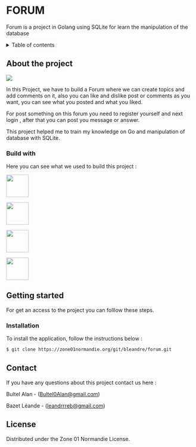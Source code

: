 # FORUM

Forum is a project in Golang using SQLite for learn the manipulation of the database


<details>
<summary> Table of contents</summary>
    <ol>
    <li>
    <a href="#about">About the project</a>
    <ul>
    <li> <a href="#features">Built with</a></li>
    </ul>
    </li>
    <li>
    <a href="#Getting started">Getting Started</a> 
    <ul>
    <li><a href="#Installation">Installation</a></li>
    </ul>
    </li>
    <li><a href="#contact">Contact</a></li>
    <li><a href="#license">License</a></li>
    </ol>
</details>

## About the project

[<img src="https://zupimages.net/up/24/10/dgmn.png">](https://www.karminecorp.fr/)


In this Project, we have to build a Forum where we can create topics and add comments on it, also you can like and dislike post or comments as you want, you can see what you posted and what you liked.

For post something on this forum you need to register yourself and next login , after that you can post you message or answer.

This project helped me to train my knowledge on Go and manipulation of database with SQLite.

### Build with

Here you can see what we used to build this project :


[<img src="https://zupimages.net/up/24/10/hbb8.png" height=60 width=60>](https://go.dev/)

[<img src="https://zupimages.net/up/24/10/iy9w.png" height=60 width=60>](https://sqlite.org/index.html)

[<img src="https://zupimages.net/up/24/10/inpo.png" height=60 width=60>](https://css3.com/)

[<img src="https://zupimages.net/up/24/10/aif1.png" height=60 width=60>](https://html.com/)

## Getting started

For get an access to the project you can folllow these steps.


### Installation

To install the application, follow the instructions below :

```Bash
$ git clone https://zone01normandie.org/git/bleandre/forum.git
```

## Contact

If you have any questions about this project contact us here :

Bultel Alan - (Bultel0Alan@gmail.com)

Bazet Léande - (leandrrreb@gmail.com)

## License

Distributed under the Zone 01 Normandie License.

